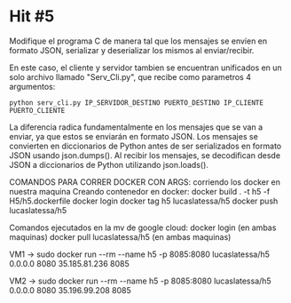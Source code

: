 # Hit #5
Modifique el programa C de manera tal que los mensajes se envíen en formato JSON, serializar y deserializar los mismos al enviar/recibir. 

En este caso, el cliente y servidor tambien se encuentran unificados en un solo archivo llamado "Serv_Cli.py", que recibe como parametros 4 argumentos:

    python serv_cli.py IP_SERVIDOR_DESTINO PUERTO_DESTINO IP_CLIENTE PUERTO_CLIENTE

La diferencia radica fundamentalmente en los mensajes que se van a enviar, ya que estos se enviarán en formato JSON.
Los mensajes se convierten en diccionarios de Python antes de ser serializados en formato JSON usando json.dumps(). Al recibir los mensajes, se decodifican desde JSON a diccionarios de Python utilizando json.loads().

COMANDOS PARA CORRER DOCKER CON ARGS: corriendo los docker en nuestra maquina
Creando contenedor en docker:
docker build . -t h5 -f H5/h5.dockerfile
docker login
docker tag h5 lucaslatessa/h5
docker push lucaslatessa/h5

Comandos ejecutados en la mv de google cloud:
docker login (en ambas maquinas)
docker pull lucaslatessa/h5  (en ambas maquinas)

VM1 -> sudo docker run --rm --name h5 -p 8085:8080 lucaslatessa/h5 0.0.0.0 8080 35.185.81.236 8085

VM2 -> sudo docker run --rm --name h5 -p 8085:8080 lucaslatessa/h5 0.0.0.0 8080 35.196.99.208 8085

